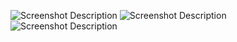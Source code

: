 ![Screenshot Description](/google-drive-app/screenshots/Screenshot%20(269).png)
![Screenshot Description](/google-drive-app/screenshots/Screenshot%20(270).png)
![Screenshot Description](/google-drive-app/screenshots/Screenshot%20(271).png)